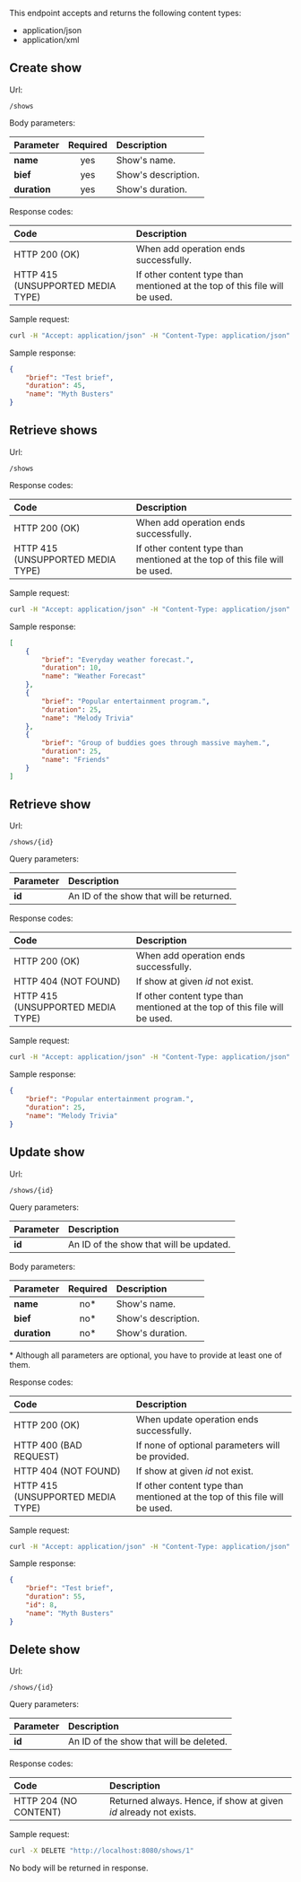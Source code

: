 This endpoint accepts and returns the following content types:

- application/json
- application/xml

Create show
-----------

Url:

```apib
/shows
```

Body parameters:

| Parameter     | Required | Description         |
|:--------------|:--------:|:--------------------|
| **name**      | yes      | Show's name.        |
| **bief**      | yes      | Show's description. |
| **duration**  | yes      | Show's duration.    |

Response codes:

| Code                              | Description                                                                |
|:----------------------------------|:---------------------------------------------------------------------------|
| HTTP 200 (OK)                     | When add operation ends successfully.                                      |
| HTTP 415 (UNSUPPORTED MEDIA TYPE) | If other content type than mentioned at the top of this file will be used. |

Sample request:

```bash
curl -H "Accept: application/json" -H "Content-Type: application/json" -X POST "http://localhost:8080/shows" -d '{"name": "Myth Busters", "brief": "Test brief", "duration": 45}'
```

Sample response:

```json
{
    "brief": "Test brief",
    "duration": 45,
    "name": "Myth Busters"
}
```

Retrieve shows
--------------

Url:

```apib
/shows
```

Response codes:

| Code                              | Description                                                                |
|:----------------------------------|:---------------------------------------------------------------------------|
| HTTP 200 (OK)                     | When add operation ends successfully.                                      |
| HTTP 415 (UNSUPPORTED MEDIA TYPE) | If other content type than mentioned at the top of this file will be used. |

Sample request:

```bash
curl -H "Accept: application/json" -H "Content-Type: application/json" -X GET "http://localhost:8080/shows"
```

Sample response:

```json
[
    {
        "brief": "Everyday weather forecast.",
        "duration": 10,
        "name": "Weather Forecast"
    },
    {
        "brief": "Popular entertainment program.",
        "duration": 25,
        "name": "Melody Trivia"
    },
    {
        "brief": "Group of buddies goes through massive mayhem.",
        "duration": 25,
        "name": "Friends"
    }
]
```

Retrieve show
-------------

Url:

```apib
/shows/{id}
```

Query parameters:

| Parameter | Description                              |
|:----------|:-----------------------------------------|
| **id**    | An ID of the show that will be returned. |

Response codes:

| Code                              | Description                                                                |
|:----------------------------------|:---------------------------------------------------------------------------|
| HTTP 200 (OK)                     | When add operation ends successfully.                                      |
| HTTP 404 (NOT FOUND)              | If show at given <i>id</i> not exist.                                      |
| HTTP 415 (UNSUPPORTED MEDIA TYPE) | If other content type than mentioned at the top of this file will be used. |

Sample request:

```bash
curl -H "Accept: application/json" -H "Content-Type: application/json" -X GET "http://localhost:8080/shows/2"
```

Sample response:

```json
{
    "brief": "Popular entertainment program.",
    "duration": 25,
    "name": "Melody Trivia"
}
```

Update show
-----------

Url:

```apib
/shows/{id}
```

Query parameters:

| Parameter | Description                              |
|:----------|:-----------------------------------------|
| **id**    | An ID of the show that will be updated.  |

Body parameters:

| Parameter     | Required | Description         |
|:--------------|:--------:|:--------------------|
| **name**      | no*      | Show's name.        |
| **bief**      | no*      | Show's description. |
| **duration**  | no*      | Show's duration.    |

\* Although all parameters are optional, you have to provide at least one of them.

Response codes:

| Code                              | Description                                                                |
|:----------------------------------|:---------------------------------------------------------------------------|
| HTTP 200 (OK)                     | When update operation ends successfully.                                   |
| HTTP 400 (BAD REQUEST)            | If none of optional parameters will be provided.                           |
| HTTP 404 (NOT FOUND)              | If show at given <i>id</i> not exist.                                      |
| HTTP 415 (UNSUPPORTED MEDIA TYPE) | If other content type than mentioned at the top of this file will be used. |

Sample request:

```bash
curl -H "Accept: application/json" -H "Content-Type: application/json" -X PATCH -d '{"duration": 55}' "http://localhost:8080/shows/8"
```

Sample response:
```json
{
    "brief": "Test brief",
    "duration": 55,
    "id": 8,
    "name": "Myth Busters"
}
```

Delete show
-----------

Url:

```apib
/shows/{id}
```

Query parameters:

| Parameter | Description                              |
|:----------|:-----------------------------------------|
| **id**    | An ID of the show that will be deleted.  |

Response codes:

| Code                              | Description                                                            |
|:----------------------------------|:-----------------------------------------------------------------------|
| HTTP 204 (NO CONTENT)             | Returned always. Hence, if show at given <i>id</i> already not exists. |

Sample request:

```bash
curl -X DELETE "http://localhost:8080/shows/1"
```

No body will be returned in response.

